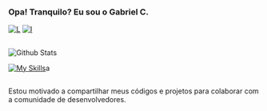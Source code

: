 ### Opa! Tranquilo? Eu sou o Gabriel C.
[![L](https://img.shields.io/badge/LinkedIn-0077B5?style=for-the-badge&logo=linkedin&logoColor=white)](https://www.linkedin.com/in/gabr1el-c)
[![I](https://img.shields.io/badge/Instagram-E4405F?style=for-the-badge&logo=instagram&logoColor=white)](https://www.instagram.com/gabryel_strange/)

##
![Github Stats](https://github-readme-stats.vercel.app/api?username=Gabriel00261&show_icons=true&theme=tokyonight)

[![My Skills](https://skillicons.dev/icons?i=java,javascript,html,css,git,github)]()a
##
Estou motivado a compartilhar meus códigos e projetos para colaborar com a comunidade de desenvolvedores. 
